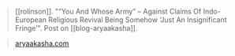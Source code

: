 > [[rolinson]]. "“You And Whose Army” – Against Claims Of Indo-European Religious Revival Being Somehow ‘Just An Insignificant Fringe’". Post on [[blog-aryaakasha]].

> [aryaakasha.com](https://aryaakasha.com/2022/07/09/you-and-whose-army-against-claims-of-indo-european-religious-revival-being-somehow-just-an-insignificant-fringe/)